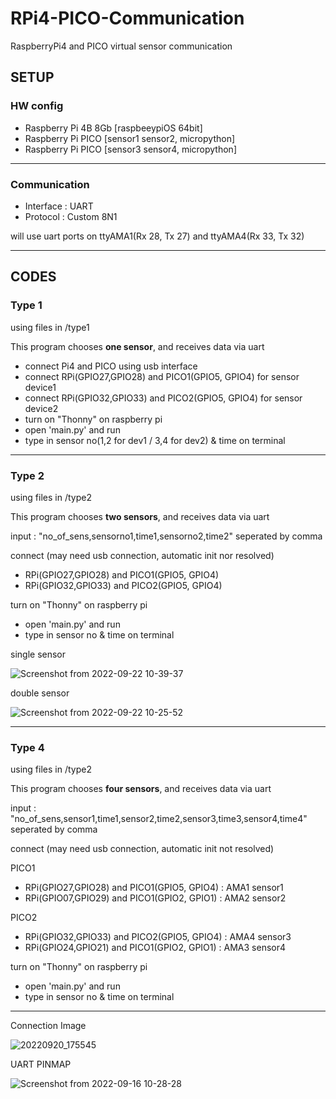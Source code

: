 # RPi4-PICO-Communication

RaspberryPi4 and PICO virtual sensor communication

## SETUP

### HW config

- Raspberry Pi 4B 8Gb [raspbeeypiOS 64bit]
- Raspberry Pi PICO [sensor1 sensor2, micropython]
- Raspberry Pi PICO [sensor3 sensor4, micropython]

---

### Communication

- Interface : UART
- Protocol : Custom 8N1

will use uart ports on ttyAMA1(Rx 28, Tx 27) and ttyAMA4(Rx 33, Tx 32)

---

## CODES

### Type 1

using files in /type1

This program chooses **one sensor**, and receives data via uart

- connect Pi4 and PICO using usb interface
- connect RPi(GPIO27,GPIO28) and PICO1(GPIO5, GPIO4) for sensor device1
- connect RPi(GPIO32,GPIO33) and PICO2(GPIO5, GPIO4) for sensor device2
- turn on "Thonny" on raspberry pi
- open 'main.py' and run
- type in sensor no(1,2 for dev1 / 3,4 for dev2) & time on terminal

---

### Type 2

using files in /type2

This program chooses **two sensors**, and receives data via uart

input : "no_of_sens,sensorno1,time1,sensorno2,time2" seperated by comma

connect (may need usb connection, automatic init nor resolved)

- RPi(GPIO27,GPIO28) and PICO1(GPIO5, GPIO4)
- RPi(GPIO32,GPIO33) and PICO2(GPIO5, GPIO4)

turn on "Thonny" on raspberry pi

- open 'main.py' and run
- type in sensor no & time on terminal

single sensor

![Screenshot from 2022-09-22 10-39-37](https://user-images.githubusercontent.com/68832065/191639566-d77f5115-006d-4b3c-ae2e-30aca63defcb.png)

double sensor

![Screenshot from 2022-09-22 10-25-52](https://user-images.githubusercontent.com/68832065/191638172-ce735787-d74b-48cd-a46a-a5e49ad87b93.png)

---

### Type 4

using files in /type2

This program chooses **four sensors**, and receives data via uart

input : "no_of_sens,sensor1,time1,sensor2,time2,sensor3,time3,sensor4,time4" seperated by comma

connect (may need usb connection, automatic init not resolved)

PICO1

- RPi(GPIO27,GPIO28) and PICO1(GPIO5, GPIO4) : AMA1 sensor1
- RPi(GPIO07,GPIO29) and PICO1(GPIO2, GPIO1) : AMA2 sensor2

PICO2

- RPi(GPIO32,GPIO33) and PICO2(GPIO5, GPIO4) : AMA4 sensor3
- RPi(GPIO24,GPIO21) and PICO1(GPIO2, GPIO1) : AMA3 sensor4

turn on "Thonny" on raspberry pi

- open 'main.py' and run
- type in sensor no & time on terminal

---
Connection Image

![20220920_175545](https://user-images.githubusercontent.com/68832065/191214689-bde92233-fc61-4595-91fc-a26a63eef96a.jpg)

UART PINMAP

![Screenshot from 2022-09-16 10-28-28](https://user-images.githubusercontent.com/68832065/190536895-26a9b863-89ed-415a-84b4-b041fe700060.png)
